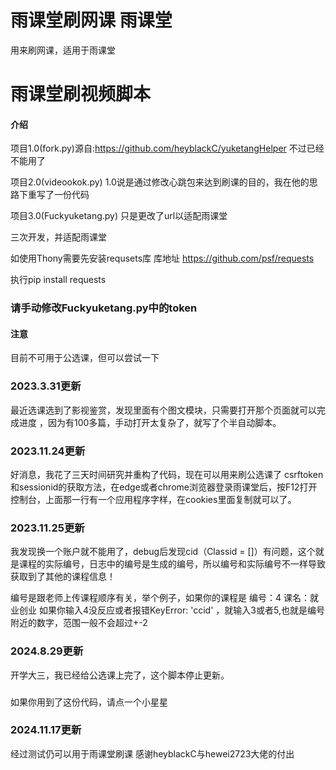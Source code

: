 # 雨课堂刷网课 雨课堂
用来刷网课，适用于雨课堂
# 雨课堂刷视频脚本

#### 介绍

项目1.0(fork.py)源自:https://github.com/heyblackC/yuketangHelper  不过已经不能用了

项目2.0(videookok.py) 1.0说是通过修改心跳包来达到刷课的目的，我在他的思路下重写了一份代码

项目3.0(Fuckyuketang.py) 只是更改了url以适配雨课堂

三次开发，并适配雨课堂

如使用Thony需要先安装requsets库
库地址 https://github.com/psf/requests

执行pip install requests

### 请手动修改Fuckyuketang.py中的token

#### 注意

目前不可用于公选课，但可以尝试一下
### 2023.3.31更新
最近选课选到了影视鉴赏，发现里面有个图文模块，只需要打开那个页面就可以完成进度
，因为有100多篇，手动打开太复杂了，就写了个半自动脚本。
### 2023.11.24更新
好消息，我花了三天时间研究并重构了代码，现在可以用来刷公选课了
csrftoken和sessionid的获取方法，在edge或者chrome浏览器登录雨课堂后，按F12打开控制台，上面那一行有一个应用程序字样，在cookies里面复制就可以了。
### 2023.11.25更新
我发现换一个账户就不能用了，debug后发现cid（Classid = []）有问题，这个就是课程的实际编号，日志中的编号是生成的编号，所以编号和实际编号不一样导致获取到了其他的课程信息！

编号是跟老师上传课程顺序有关，举个例子，如果你的课程是 编号：4 课名：就业创业 如果你输入4没反应或者报错KeyError: 'ccid' ，就输入3或者5,也就是编号附近的数字，范围一般不会超过+-2
### 2024.8.29更新
开学大三，我已经给公选课上完了，这个脚本停止更新。
###
如果你用到了这份代码，请点一个小星星
###
### 2024.11.17更新
经过测试仍可以用于雨课堂刷课
感谢heyblackC与hewei2723大佬的付出